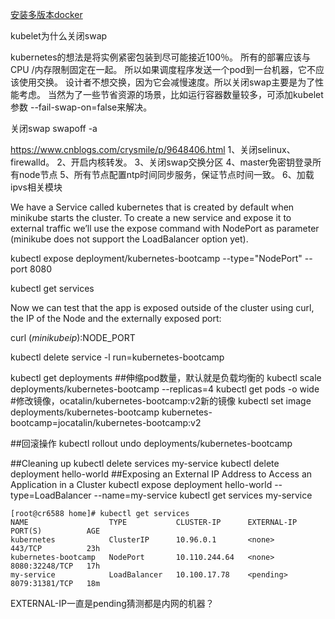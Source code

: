 [安装多版本docker](http://blog.51cto.com/11887934/2050590)

kubelet为什么关闭swap

kubernetes的想法是将实例紧密包装到尽可能接近100％。 所有的部署应该与CPU /内存限制固定在一起。 所以如果调度程序发送一个pod到一台机器，它不应该使用交换。 设计者不想交换，因为它会减慢速度。所以关闭swap主要是为了性能考虑。
当然为了一些节省资源的场景，比如运行容器数量较多，可添加kubelet参数 --fail-swap-on=false来解决。

关闭swap
swapoff -a

https://www.cnblogs.com/crysmile/p/9648406.html
1、关闭selinux、firewalld。
2、开启内核转发。
3、关闭swap交换分区
4、master免密钥登录所有node节点
5、所有节点配置ntp时间同步服务，保证节点时间一致。
6、加载ipvs相关模块

We have a Service called kubernetes that is created by default when minikube starts the cluster. To create a new service and expose it to external traffic we’ll use the expose command with NodePort as parameter (minikube does not support the LoadBalancer option yet).

kubectl expose deployment/kubernetes-bootcamp --type="NodePort" --port 8080

kubectl get services

Now we can test that the app is exposed outside of the cluster using curl, the IP of the Node and the externally exposed port:

curl $(minikube ip):$NODE_PORT

kubectl delete service -l run=kubernetes-bootcamp


kubectl get deployments
##伸缩pod数量，默认就是负载均衡的
kubectl scale deployments/kubernetes-bootcamp --replicas=4
kubectl get pods -o wide
#修改镜像，ocatalin/kubernetes-bootcamp:v2新的镜像
kubectl set image deployments/kubernetes-bootcamp kubernetes-bootcamp=jocatalin/kubernetes-bootcamp:v2

##回滚操作
kubectl rollout undo deployments/kubernetes-bootcamp

##Cleaning up
kubectl delete services my-service
kubectl delete deployment hello-world
##Exposing an External IP Address to Access an Application in a Cluster
kubectl expose deployment hello-world --type=LoadBalancer --name=my-service
kubectl get services my-service

    [root@cr6588 home]# kubectl get services
    NAME                  TYPE           CLUSTER-IP      EXTERNAL-IP   PORT(S)          AGE
    kubernetes            ClusterIP      10.96.0.1       <none>        443/TCP          23h
    kubernetes-bootcamp   NodePort       10.110.244.64   <none>        8080:32248/TCP   17h
    my-service            LoadBalancer   10.100.17.78    <pending>     8079:31381/TCP   18m
EXTERNAL-IP一直是pending猜测都是内网的机器？
